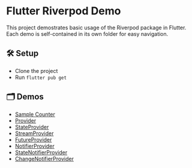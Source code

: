 # Flutter Riverpod Demo

This project demostrates basic usage of the Riverpod package in Flutter.  
Each demo is self-contained in its own folder for easy navigation.

## 🛠️ Setup
- Clone the project
- Run `flutter pub get`

## 🗂️ Demos
- [Sample Counter](lib/demo/counter)
- [Provider](lib/demo/provider)
- [StateProvider](lib/demo/state_notifier_provider)
- [StreamProvider](lib/demo/stream_provider)
- [FutureProvider](lib/demo/future_provider)
- [NotifierProvider](lib/demo/notifier_provider)
- [StateNotifierProvider](lib/demo/state_notifier_provider)
- [ChangeNotifierProvider](lib/demo/change_notifier_provider)
